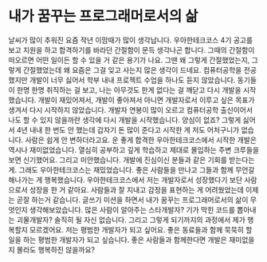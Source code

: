 # 내가 꿈꾸는 프로그래머로서의 삶
날씨가 많이 추워진 요즘 작년 이맘때가 많이 생각납니다. 우아한테크코스 4기 공고를 보고 지원을 하고 합격하기를 바라던 간절함이 문득 생각나곤 합니다.
그때의 간절함이 떠오르면 어떤 일이든 할 수 있을 거 같은 용기가 나요. 그땐 왜 그렇게 간절했었는지, 그렇게 간절했었는데 왜 요즘은 그걸 잊고 사는지 많은 생각이 드네요.
컴퓨터공학을 전공했지만 개발이 너무 싫어서 학부 내내 프로젝트 수업을 하나도 듣지 않았습니다. 동기들이 한명 한명 취직하는 걸 보고, 나는 아무것도 한게 없다는 걸 깨닫고 다시 개발을 시작했습니다.
개발이 재밌어져서, 개발이 좋아져서 아니면 개발자로서 이루고 싶은 목표가 생겨서 다시 시작하지 않았습니다. 개발자 연봉이 많이 오르고 컴퓨터공학 출신이어서 나도 할 수 있지 않을까란 생각에 다시 개발을 시작했습니다.
양심이 없죠? 그렇게 싫어서 4년 내내 한 번도 안 했는데 갑자기 돈 많이 준다고 시작한 게 저도 어처구니가 없습니다. 사람은 쉽게 안 변하더라고요. 운 좋게 합격한 우아한테크코스에서 시작한 개발은 역시나 재미없었습니다.
열심히 공부하고 깊게 학습하고 제대로 몰입하는 주변 크루들을 보면 신기했어요. 그리고 미안했습니다. 개발에 진심이신 분들과 같은 기회를 받는다는 게. 그래도 우아한테크코스는 재밌었습니다.
좋은 사람들을 만나고 그들과 함께 무언갈 해나가는 게 행복했습니다. 우아한테크코스에서 저는 개발자로서 성장했다기 보단 사람으로서 성장을 한 거 같아요. 사람들과 잘 지내고 감정을 표현하는 게 어려웠었는데 이제는 곧잘 하는거 같습니다.
글쓰기 미션을 하면서 내가 꿈꾸는 프로그래머로서의 삶이 무엇인지 생각해보았습니다. 많은 사람이 알아주는 스타개발자? 기가 막힌 코드를 뽑아내는 괴물개발자? 솔직히 될 자신 없습니다. 그리고 그렇게 되기까지의 과정에서 제가 행복할지 모르겠어요.
저는 평범한 개발자가 되고 싶어요. 좋은 동료들과 함께 묵묵히 할 일을 하는 평범한 개발자가 되고 싶습니다. 좋은 사람들과 함께한다면 개발은 재미없을지 몰라도 행복하진 않을까요?
